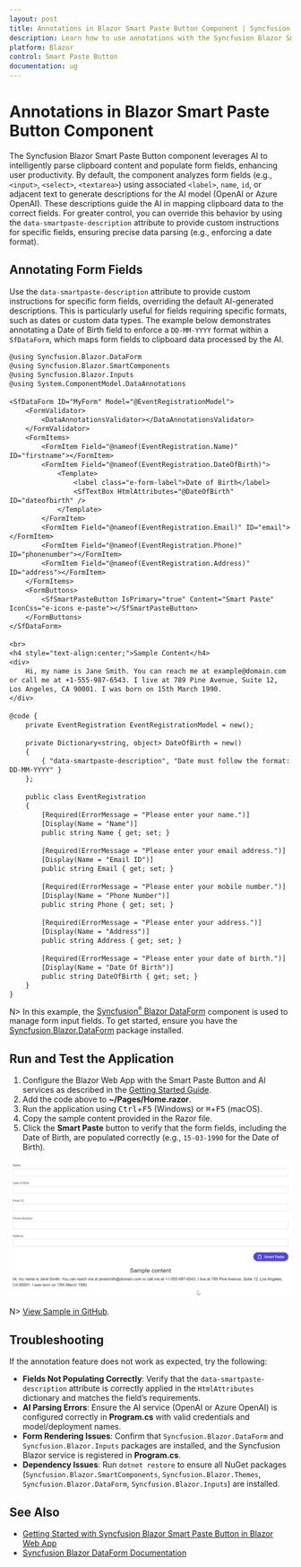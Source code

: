 ```yaml
---
layout: post
title: Annotations in Blazor Smart Paste Button Component | Syncfusion
description: Learn how to use annotations with the Syncfusion Blazor Smart Paste Button component for precise AI-driven form field parsing.
platform: Blazor
control: Smart Paste Button
documentation: ug
---
```


# Annotations in Blazor Smart Paste Button Component

The Syncfusion Blazor Smart Paste Button component leverages AI to intelligently parse clipboard content and populate form fields, enhancing user productivity. By default, the component analyzes form fields (e.g., `<input>`, `<select>`, `<textarea>`) using associated `<label>`, `name`, `id`, or adjacent text to generate descriptions for the AI model (OpenAI or Azure OpenAI). These descriptions guide the AI in mapping clipboard data to the correct fields. For greater control, you can override this behavior by using the `data-smartpaste-description` attribute to provide custom instructions for specific fields, ensuring precise data parsing (e.g., enforcing a date format).

## Annotating Form Fields

Use the `data-smartpaste-description` attribute to provide custom instructions for specific form fields, overriding the default AI-generated descriptions. This is particularly useful for fields requiring specific formats, such as dates or custom data types. The example below demonstrates annotating a Date of Birth field to enforce a `DD-MM-YYYY` format within a `SfDataForm`, which maps form fields to clipboard data processed by the AI.

```cshtml
@using Syncfusion.Blazor.DataForm
@using Syncfusion.Blazor.SmartComponents
@using Syncfusion.Blazor.Inputs
@using System.ComponentModel.DataAnnotations

<SfDataForm ID="MyForm" Model="@EventRegistrationModel">
    <FormValidator>
        <DataAnnotationsValidator></DataAnnotationsValidator>
    </FormValidator>
    <FormItems>
        <FormItem Field="@nameof(EventRegistration.Name)" ID="firstname"></FormItem>
        <FormItem Field="@nameof(EventRegistration.DateOfBirth)">
            <Template>
                <label class="e-form-label">Date of Birth</label>
                <SfTextBox HtmlAttributes="@DateOfBirth" ID="dateofbirth" />
            </Template>
        </FormItem>
        <FormItem Field="@nameof(EventRegistration.Email)" ID="email"></FormItem>
        <FormItem Field="@nameof(EventRegistration.Phone)" ID="phonenumber"></FormItem>
        <FormItem Field="@nameof(EventRegistration.Address)" ID="address"></FormItem>
    </FormItems>
    <FormButtons>
        <SfSmartPasteButton IsPrimary="true" Content="Smart Paste" IconCss="e-icons e-paste"></SfSmartPasteButton>
    </FormButtons>
</SfDataForm>

<br>
<h4 style="text-align:center;">Sample Content</h4>
<div>
    Hi, my name is Jane Smith. You can reach me at example@domain.com or call me at +1-555-987-6543. I live at 789 Pine Avenue, Suite 12, Los Angeles, CA 90001. I was born on 15th March 1990.
</div>

@code {
    private EventRegistration EventRegistrationModel = new();

    private Dictionary<string, object> DateOfBirth = new()
    {
        { "data-smartpaste-description", "Date must follow the format: DD-MM-YYYY" }
    };

    public class EventRegistration
    {
        [Required(ErrorMessage = "Please enter your name.")]
        [Display(Name = "Name")]
        public string Name { get; set; }

        [Required(ErrorMessage = "Please enter your email address.")]
        [Display(Name = "Email ID")]
        public string Email { get; set; }

        [Required(ErrorMessage = "Please enter your mobile number.")]
        [Display(Name = "Phone Number")]
        public string Phone { get; set; }

        [Required(ErrorMessage = "Please enter your address.")]
        [Display(Name = "Address")]
        public string Address { get; set; }

        [Required(ErrorMessage = "Please enter your date of birth.")]
        [Display(Name = "Date Of Birth")]
        public string DateOfBirth { get; set; }
    }
}
```

N> In this example, the [Syncfusion<sup style="font-size:70%">&reg;</sup> Blazor DataForm](https://blazor.syncfusion.com/documentation/data-form/getting-started-with-web-app) component is used to manage form input fields. To get started, ensure you have the [Syncfusion.Blazor.DataForm](https://www.nuget.org/packages/Syncfusion.Blazor.DataForm) package installed.

## Run and Test the Application

1. Configure the Blazor Web App with the Smart Paste Button and AI services as described in the [Getting Started Guide](https://blazor.syncfusion.com/documentation/smart-paste/getting-started-webapp).
2. Add the code above to **~/Pages/Home.razor**.
3. Run the application using <kbd>Ctrl</kbd>+<kbd>F5</kbd> (Windows) or <kbd>⌘</kbd>+<kbd>F5</kbd> (macOS).
4. Copy the sample content provided in the Razor file.
5. Click the **Smart Paste** button to verify that the form fields, including the Date of Birth, are populated correctly (e.g., `15-03-1990` for the Date of Birth).

![Syncfusion Blazor Smart Paste Button with Annotation](images/smart-paste-annotation.gif)

N> [View Sample in GitHub](https://github.com/syncfusion/smart-ai-samples).

## Troubleshooting

If the annotation feature does not work as expected, try the following:
- **Fields Not Populating Correctly**: Verify that the `data-smartpaste-description` attribute is correctly applied in the `HtmlAttributes` dictionary and matches the field’s requirements.
- **AI Parsing Errors**: Ensure the AI service (OpenAI or Azure OpenAI) is configured correctly in **Program.cs** with valid credentials and model/deployment names.
- **Form Rendering Issues**: Confirm that `Syncfusion.Blazor.DataForm` and `Syncfusion.Blazor.Inputs` packages are installed, and the Syncfusion Blazor service is registered in **Program.cs**.
- **Dependency Issues**: Run `dotnet restore` to ensure all NuGet packages (`Syncfusion.Blazor.SmartComponents`, `Syncfusion.Blazor.Themes`, `Syncfusion.Blazor.DataForm`, `Syncfusion.Blazor.Inputs`) are installed.

## See Also

- [Getting Started with Syncfusion Blazor Smart Paste Button in Blazor Web App](https://blazor.syncfusion.com/documentation/smart-paste/getting-started-webapp)
- [Syncfusion Blazor DataForm Documentation](https://blazor.syncfusion.com/documentation/data-form/getting-started-with-web-app)